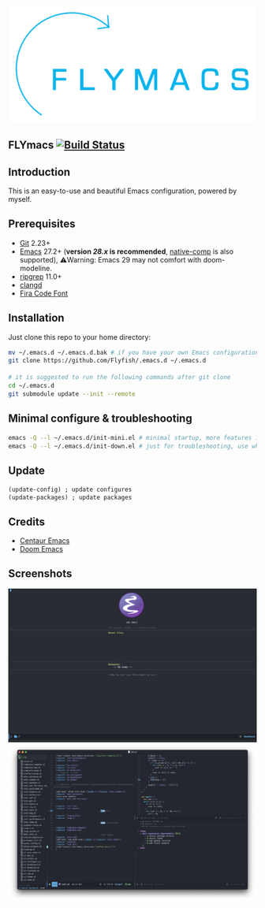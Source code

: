 ![logo](./media/logo.png)

## FLYmacs [![Build Status](https://github.com/FlyfishO25/.emacs.d/workflows/CI/badge.svg)](https://github.com/FlyfishO25/.emacs.d/actions?query=workflow%3ACI)

## Introduction

This is an easy-to-use and beautiful Emacs configuration, powered by myself.

## Prerequisites

* [Git](https://git-scm.com/) 2.23+
* [Emacs](https://www.gnu.org/software/emacs/) 27.2+ (**version *28.x* is recommended**, [native-comp](https://www.emacswiki.org/emacs/GccEmacs) is also supported), ⚠️Warning: Emacs 29 may not comfort with doom-modeline.
* [ripgrep](https://github.com/BurntSushi/ripgrep) 11.0+
* [clangd](https://clangd.llvm.org)
* [Fira Code Font](https://github.com/tonsky/FiraCode)

## Installation

Just clone this repo to your home directory:
```sh
mv ~/.emacs.d ~/.emacs.d.bak # if you have your own Emacs configuration, then make a backup
git clone https://github.com/Flyfish/.emacs.d ~/.emacs.d

# it is suggested to run the following commands after git clone
cd ~/.emacs.d
git submodule update --init --remote
```

## Minimal configure & troubleshooting
```sh
emacs -Q --l ~/.emacs.d/init-mini.el # minimal startup, more features included
emacs -Q --l ~/.emacs.d/init-down.el # just for troubleshooting, use when emacs down completely
```

## Update
```elisp
(update-config) ; update configures
(update-packages) ; update packages
```

## Credits

* [Centaur Emacs](https://github.com/seagle0128/.emacs.d)
* [Doom Emacs](https://github.com/hlissner/doom-emacs)

## Screenshots

![Screenshot-1](./media/Screenshot-1.png)
![Screenshot-2](./media/Screenshot-2.png)
